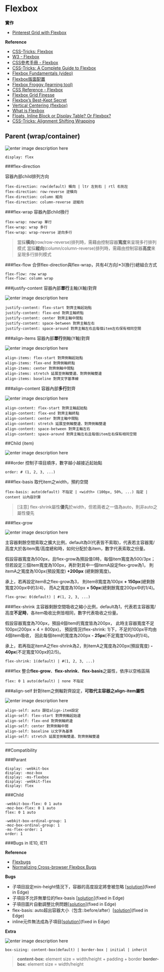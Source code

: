 # Flexbox

**實作**
* [Pinterest Grid with Flexbox](http://codepen.io/estherj-hsu/pen/bVXOMY)

**Reference**
* [CSS-Tricks: Flexbox](https://css-tricks.com/using-flexbox/)
* [W3 - Flexbox](http://www.w3.org/html/ig/zh/wiki/Css3-flexbox)
* [CSS參考手冊 - Flexbox](http://css.doyoe.com/properties/flex/index.htm)
* [CSS-Tricks: A Complete Guide to Flexbox](https://css-tricks.com/snippets/css/a-guide-to-flexbox/)
* [Flexbox Fundamentals (video)](https://egghead.io/lessons/misc-flexbox-fundamentals)
* [Flexbox版面配置](http://zh-tw.learnlayout.com/flexbox.html)
* [Flexbox Froggy (learning tool)](http://flexboxfroggy.com/)
* [CSS Reference - Flexbox](http://tympanus.net/codrops/css_reference/flexbox)
* [Flexbox Grid Finesse](https://medium.com/@Heydon/flexbox-grid-finesse-4d22b80bfee1#.txc4ylkrf)
* [Flexbox’s Best-Kept Secret](https://medium.com/@samserif/flexbox-s-best-kept-secret-bd3d892826b6#.3bd4xfkt8)
* [Vertical Centering (flexbox)](https://philipwalton.github.io/solved-by-flexbox/demos/vertical-centering/)
* [What is Flexbox](https://medium.com/@spaceninja/what-is-flexbox-6aed968555ef#.4wvachxkk)
* [Floats, Inline Block or Display Table? Or Flexbox?](http://blog.karenmenezes.com/2014/apr/13/floats-inline-block-or-display-table-or-flexbox/)
* [CSS-Tricks: Alignment Shifting Wrapping](https://css-tricks.com/useful-flexbox-technique-alignment-shifting-wrapping/)

## Parent (wrap/container)

![enter image description here](https://cdn.css-tricks.com/wp-content/uploads/2014/05/flex-container.svg)

    display: flex

###flex-direction

容器內部child排列方向


    flex-direction: row(default) 橫向 | ltr 左到右 | rtl 右到左 
    flex-direction: row-reverse 逆橫向
    flex-direction: column 縱向
    flex-direction: column-reverse 逆縱向


###flex-wrap
容器內部child換行

    flex-wrap: nowrap 單行
    flex-wrap: wrap 多行
    flex-wrap: wrap-reverse 逆向多行

> 當採**橫向**(row/row-reverse)排列時，需藉由控制容器**寬度**來呈現多行排列模式
> 當採**縱向**(column/column-reverse)排列時，需藉由控制容器**高度**來呈現多行排列模式

###flex-flow
合併flex-direction與flex-wrap，共有4(方向)*3(換行)總組合方式

    flex-flow: row wrap
    flex-flow: column wrap

###justify-content
容器內部**單行**主軸(X軸)對齊

![enter image description here](https://cdn.css-tricks.com/wp-content/uploads/2013/04/justify-content.svg)

    justify-content: flex-start 對齊主軸起始點
    justify-content: flex-end 對齊主軸終點
    justify-content: center 對齊主軸中間點
    justify-content: space-between 對齊主軸左右
    justify-content: space-around 對齊主軸左右且每個item左右保有相同空間
 
###align-items
容器內部**單行**側軸(Y軸)對齊

![enter image description here](https://cdn.css-tricks.com/wp-content/uploads/2014/05/align-items.svg)

    align-items: flex-start 對齊側軸起始點
    align-items: flex-end 對齊側軸終點
    align-items: center 對齊側軸中間點
    align-items: stretch 延展至側軸雙邊、對齊側軸雙邊
    align-items: baseline 對齊文字基準線

###align-content
容器內部**多行**對齊

![enter image description here](https://cdn.css-tricks.com/wp-content/uploads/2013/04/align-content.svg)

    align-content: flex-start 對齊主軸起始點
    align-content: flex-end 對齊主軸終點
    align-content: center 對齊主軸中間點
    align-content: stretch 延展至側軸雙邊、對齊側軸雙邊
    align-content: space-between 對齊主軸左右
    align-content: space-around 對齊主軸左右且每個item左右保有相同空間

##Child (item)

![enter image description here](https://cdn.css-tricks.com/wp-content/uploads/2014/05/flex-items.svg)

###order
控制子項目順序，數字越小越接近起始點

    order: # (1, 2, 3, ...)

###flex-basis
取代item之width，預約空間

    flex-basis: auto(default) 不指定 | <width> (100px, 50%, ...) 指定 | content 以內容計算

> [注意]  flex-shrink屬性**優先**於width，但若兩者之一值為auto，則非auto之屬性優先

###flex-grow

![enter image description here](https://cdn.css-tricks.com/wp-content/uploads/2014/05/flex-grow.svg)

主容器剩餘空間索取之擴大比例，default為0(代表皆不索取)，代表若主容器寬/高度大於各item寬/高度總和時，如何分配於各item，數字代表索取之份量。

假設容器寬度為500px，且flex-grow為預設值0時，每個item寬度為500/3px；
但若設定三個item寬度為100px，再針對其中一個itemA設定flex-grow為1，
則itemA之寬度為100px(預設寬度) **+200px** (總剩餘寬度)。

承上，若再設定itemB之flex-grow為3，
則itemB寬度為100px **+ 150px**(總剩餘寬度200px中的3/4)，
而A之寬度為100px **+ 50px**(總剩餘寬度200px中的1/4)。

    flex-grow: 0(default) | #(1, 2, 3, ...)
 
###flex-shrink
主容器剩餘空間吸收之縮小比例，default為1，代表若主容器寬/高度**不足時**，各item吸收比例皆相同，數字代表吸收之份量。

假設容器寬度為700px，預設4個item的寬度皆為200px，
此時主容器寬度不足100px(200px × 4 = 800px)，
預設情況(flex-shrink: 1)下，不足的100px平均由4個item吸收，
因此每個item的寬度為200px **- 25px**(不足寬度100px的1/4)。

承上，若再指定itemA之flex-shrink為2，則itemA之寬度為200px(預設寬度) **- 40px**(不足寬度100px的2/5)。

    flex-shrink: 1(default) | #(1, 2, 3, ...)

###flex
整合**flex-grow**、**flex-shrink**、**flex-basis**之屬性，依序以空格區隔

    flex: 0 1 auto(default) | none 不指定

###align-self
針對item之側軸對齊設定，**可取代主容器之align-item屬性**

![enter image description here](https://cdn.css-tricks.com/wp-content/uploads/2014/05/align-items.svg)


    align-self: auto 跟從align-item設定
    align-self: flex-start 對齊側軸起始邊
    align-self: flex-end 對齊側軸終邊
    align-self: center 對齊側軸中間
    align-self: baseline 以文字為基準
    align-self: stretch 延展至側軸雙邊、對齊側軸雙邊


----------

##Compatibility

###Parant

    display: -webkit-box
    display: -moz-box
    display: -ms-flexbox
    display: -webkit-flex
    display: flex

###Child

    -webkit-box-flex: 0 1 auto
	-moz-box-flex: 0 1 auto
	flex: 0 1 auto

	-webkit-box-ordinal-group: 1
	-moz-box-ordinal-group: 1 
	-ms-flex-order: 1
	order: 1

###Bugs in IE10, IE11

**Reference**
 - [Flexbugs](https://github.com/philipwalton/flexbugs)
 - [Normalizing Cross-browser Flexbox Bugs](http://philipwalton.com/articles/normalizing-cross-browser-flexbox-bugs/)

**Bugs**

 - 子項目設定min-height情況下，容器的高度設定將會被忽略 [[solution](https://github.com/philipwalton/flexbugs#3-min-height-on-a-flex-container-wont-apply-to-its-flex-items)](fixed in Edge)
 - 子項目不允許無單位的flex-basis [[solution](https://github.com/philipwalton/flexbugs#4-flex-shorthand-declarations-with-unitless-flex-basis-values-are-ignored)](fixed in Edge)
 - 子項目圖片自動調整比例問題[[solution](https://github.com/philipwalton/flexbugs#5-column-flex-items-dont-always-preserve-intrinsic-aspect-ratios)](fixed in Edge)
 - flex-basis: auto超出容器大小（包含::before/after）[[solution](https://github.com/philipwalton/flexbugs#7-flex-basis-doesnt-account-for-box-sizingborder-box)](fixed in Edge)
 - inline元件無法成為子項目[[solution](https://github.com/philipwalton/flexbugs#12-inline-elements-are-not-treated-as-flex-items)](fixed in Edge)

**Extra**

![enter image description here](https://cdn.css-tricks.com/wp-content/uploads/2010/09/widthbox.png)

    box-sizing: content-box(default) | border-box | initial | inherit

> **content-box:** element size =  width/height + padding + border
> **border-box:** element size =  width/height